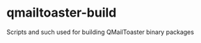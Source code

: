 qmailtoaster-build
==================

Scripts and such used for building QMailToaster binary packages
